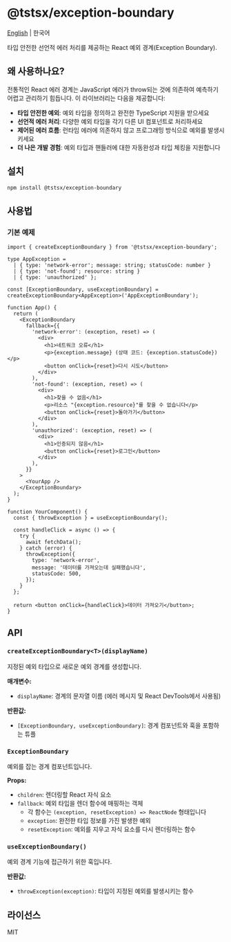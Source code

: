# @tstsx/exception-boundary

[English](./README.md) | 한국어

타입 안전한 선언적 에러 처리를 제공하는 React 예외 경계(Exception Boundary).

## 왜 사용하나요?

전통적인 React 에러 경계는 JavaScript 에러가 throw되는 것에 의존하여 예측하기 어렵고 관리하기 힘듭니다. 이 라이브러리는 다음을 제공합니다:

- **타입 안전한 예외**: 예외 타입을 정의하고 완전한 TypeScript 지원을 받으세요
- **선언적 에러 처리**: 다양한 예외 타입을 각기 다른 UI 컴포넌트로 처리하세요
- **제어된 에러 흐름**: 런타임 에러에 의존하지 않고 프로그래밍 방식으로 예외를 발생시키세요
- **더 나은 개발 경험**: 예외 타입과 핸들러에 대한 자동완성과 타입 체킹을 지원합니다

## 설치

```bash
npm install @tstsx/exception-boundary
```

## 사용법

### 기본 예제

```tsx
import { createExceptionBoundary } from '@tstsx/exception-boundary';

type AppException =
  | { type: 'network-error'; message: string; statusCode: number }
  | { type: 'not-found'; resource: string }
  | { type: 'unauthorized' };

const [ExceptionBoundary, useExceptionBoundary] = createExceptionBoundary<AppException>('AppExceptionBoundary');

function App() {
  return (
    <ExceptionBoundary
      fallback={{
        'network-error': (exception, reset) => (
          <div>
            <h1>네트워크 오류</h1>
            <p>{exception.message} (상태 코드: {exception.statusCode})</p>
            <button onClick={reset}>다시 시도</button>
          </div>
        ),
        'not-found': (exception, reset) => (
          <div>
            <h1>찾을 수 없음</h1>
            <p>리소스 "{exception.resource}"를 찾을 수 없습니다</p>
            <button onClick={reset}>돌아가기</button>
          </div>
        ),
        'unauthorized': (exception, reset) => (
          <div>
            <h1>인증되지 않음</h1>
            <button onClick={reset}>로그인</button>
          </div>
        ),
      }}
    >
      <YourApp />
    </ExceptionBoundary>
  );
}

function YourComponent() {
  const { throwException } = useExceptionBoundary();

  const handleClick = async () => {
    try {
      await fetchData();
    } catch (error) {
      throwException({
        type: 'network-error',
        message: '데이터를 가져오는데 실패했습니다',
        statusCode: 500,
      });
    }
  };

  return <button onClick={handleClick}>데이터 가져오기</button>;
}
```

## API

### `createExceptionBoundary<T>(displayName)`

지정된 예외 타입으로 새로운 예외 경계를 생성합니다.

**매개변수:**
- `displayName`: 경계의 문자열 이름 (에러 메시지 및 React DevTools에서 사용됨)

**반환값:**
- `[ExceptionBoundary, useExceptionBoundary]`: 경계 컴포넌트와 훅을 포함하는 튜플

### `ExceptionBoundary`

예외를 잡는 경계 컴포넌트입니다.

**Props:**
- `children`: 렌더링할 React 자식 요소
- `fallback`: 예외 타입을 렌더 함수에 매핑하는 객체
  - 각 함수는 `(exception, resetException) => ReactNode` 형태입니다
  - `exception`: 완전한 타입 정보를 가진 발생한 예외
  - `resetException`: 예외를 지우고 자식 요소를 다시 렌더링하는 함수

### `useExceptionBoundary()`

예외 경계 기능에 접근하기 위한 훅입니다.

**반환값:**
- `throwException(exception)`: 타입이 지정된 예외를 발생시키는 함수

## 라이선스

MIT
